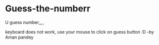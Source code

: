 # Guess-the-numberr
U guess number,,,,

keyboard does not work, use your mouse to click on guess button :D
-by Aman pandey
